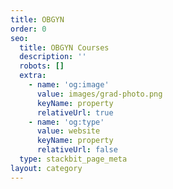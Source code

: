 ```yaml
---
title: OBGYN
order: 0
seo:
  title: OBGYN Courses
  description: ''
  robots: []
  extra:
    - name: 'og:image'
      value: images/grad-photo.png
      keyName: property
      relativeUrl: true
    - name: 'og:type'
      value: website
      keyName: property
      relativeUrl: false
  type: stackbit_page_meta
layout: category
---
```

